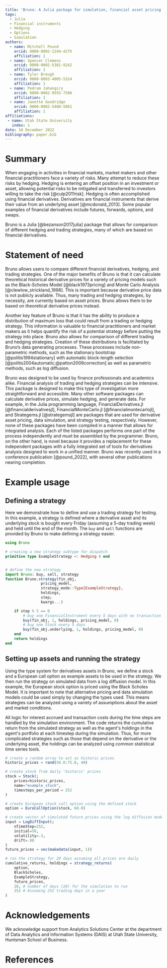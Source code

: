```yaml
---
title: 'Bruno: A Julia package for simulation, financial asset pricing and delta hedging'
tags:
  - Julia
  - Financial instruments
  - Hedging 
  - Options
  - Simulation
authors:
  - name: Mitchell Pound
    orcid: 0000-0002-1244-427X
    affiliation: 1
  - name: Spencer Clemens
    orcid: 0000-0002-5381-9242
    affiliation: 1
  - name: Tyler Brough
    orcid: 0000-0003-4005-5324
    affiliation: 1
  - name: Pedram Jahangiry
    orcid: 0000-0002-9555-7500
    affiliation: 1
  - name: Janette Goodridge
    orcid: 0000-0002-5400-5961
    affiliation: 1
affiliations:
 - name: Utah State University
   index: 1
date: 10 December 2022
bibliography: paper.bib
---
```


# Summary

When engaging in activities in financial markets, market makers and other financial practitioners face a variety of risks. Many attempt to reduce these risks by hedging. Hedging is entering an offset position in an investment or asset, allowing potential risks to be mitigated and transferred to investors willing to take the risk [@culp2011risk]. Hedging is often accomplished using financial derivatives. Derivatives are financial instruments that derive their value from an underlying asset [@mcdonald_2013]. Some popular examples of financial derivatives include futures, forwards, options, and swaps.

Bruno is a Julia [@bezanson2017julia] package that allows for comparison of different hedging and trading strategies, many of which are based on financial derivatives.

# Statement of need

Bruno allows users to compare different financial derivatives, hedging, and trading strategies. One of the major benefits of Bruno is that it can calculate theoretical historical derivative prices for a variety of pricing models such as the Black-Scholes Model [@black1973pricing] and Monte Carlo Analysis [@clewlow_strickland_1998]. This is important because derivative price data is not publicly available. Thus, many trading and hedging strategies, by necessity, are currently based on asset prices. Bruno allows them to be based on theoretical derivative prices instead.

Another key feature of Bruno is that it has the ability to produce a distribution of maximum loss that could result from a trading or hedging strategy. This information is valuable to financial practitioners and market makers as it helps quantify the risk of a potential strategy before putting the strategy into place. Bruno also allows for comparison of different trading and hedging strategies. Creation of these distributions is facilitated by Bruno’s data generating processes. These processes include non-parametric methods, such as the stationary bootstrap [@politis1994stationary] with automatic block-length selection [@politis2004automatic;@patton2009correction] as well as parametric methods, such as log diffusion.

Bruno was designed to be used by finance professionals and academics alike. Financial analysis of trading and hedging strategies can be intensive. This package is designed to make this type of investigation more straightforward and accessible. Many other software packages can calculate derivative prices, simulate hedging, and generate data. For example, in the Julia programming language, FinancialDerivatives.jl [@financialderivativesjl], FinancialMonteCarlo.jl [@financialmontecarlojl], and Strategems.jl [@strategemsjl] are packages that are used for derivative asset pricing, data simulation, and strategy testing, respectively. However, none of these packages have been compiled in a manner that allows for integrated analysis. Each of the listed packages performs one part of the process independently and must be assembled by the programmer. Bruno, on the other hand, is novel because it provides a replacement for these independent packages with a fully integrated set of tools for derivatives analysis designed to work in a unified manner. Bruno was recently used in a conference publication [@pound_2022], with several other publications nearing completion.

# Example usage

## Defining a strategy
Here we demonstrate how to define and use a trading strategy for testing. In this example, a strategy is defined where a derivative asset and its underlying stock is bought every Friday (assuming a 5-day trading week) and held until the end of the month. The `buy` and `sell` functions are provided by Bruno to make defining a strategy easier.

```julia 
using Bruno

# creating a new strategy subtype for dispatch
primitive type ExampleStrategy <: Hedging 8 end


# define the new strategy 
import Bruno: buy, sell, strategy
function Bruno.strategy(fin_obj, 
                pricing_model, 
                strategy_mode::Type{ExampleStrategy},
                holdings,
                step;
                kwargs...)

    if step % 5 == 0
        # buy one FinancialInstrument every 5 days with no transaction costs
        buy(fin_obj, 1, holdings, pricing_model, 0) 
        # buy one Stock every 5 days
        buy(fin_obj.underlying, 1, holdings, pricing_model, 0) 
    end
    return holdings
end
```

## Setting up assets and running the strategy

Using the type system for derivatives assets in Bruno, we define a stock and a European call option as example assets to be used in the strategy. We then run the strategy on simulated data from a log diffusion model. In this example, the European stock option is priced using the Black Scholes Model. It is important to note that alternative pricing and data simulation models could be used simply by changing the types used. This means strategies can be analyzed using a variety of assumptions about the asset and market conditions. 

All logic for interest accrued and transaction costs during the time steps are handled by the simulation environment. The code returns the cumulative return from the simulated strategy as well as the agent's holdings in the agent's portfolio at each timestep during the simulation. Thus, for more complicated strategies such as those that depend on the derivative or the underlying asset, the holdings can be analyzed using common statistical time series tools. 

```julia
# create a random array to act as historic prices
historic_prices = rand(50.0:75.0, 40)

# create stock from daily 'historic' prices
stock = Stock(;
    prices=historic_prices, 
    name="example_stock", 
    timesteps_per_period = 252
)

# create European stock call option using the defined stock
option = EuroCallOption(stock, 60.0)

# create vector of simulated future prices using the log diffusion model
input = LogDiffInput(; 
    nTimeStep=252, 
    initial=50, 
    volatility=.3,
    drift=.08
)
future_prices = vec(makedata(input, 1))

# run the strategy for 20 days assuming all prices are daily
cumulative_returns, holdings = strategy_returns(
    option, 
    BlackScholes, 
    ExampleStrategy,
    future_prices, 
    20, # number of days (20) for the simulation to run
    252 # Assuming 252 trading days in a year
)
```

# Acknowledgements

We acknowledge support from Analytics Solutions Center at the department of Data Analytics and Information Systems (DAIS) at Utah State University, Huntsman School of Business.

# References
